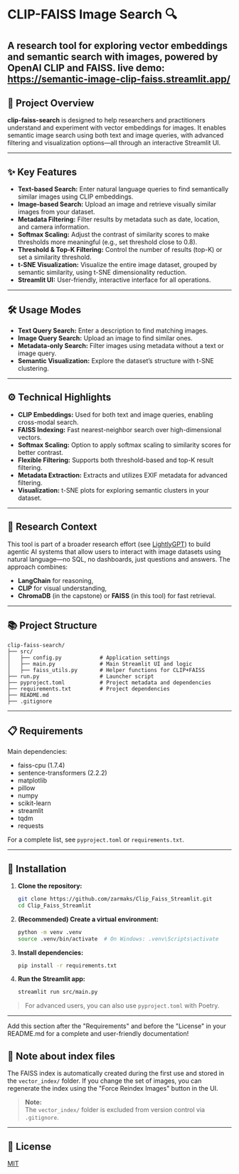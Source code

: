 # CLIP-FAISS Image Search 🔍

A research tool for exploring vector embeddings and semantic search with images, powered by OpenAI CLIP and FAISS.
live demo: https://semantic-image-clip-faiss.streamlit.app/
---

## 🧭 Project Overview

**clip-faiss-search** is designed to help researchers and practitioners understand and experiment with vector embeddings for images. It enables semantic image search using both text and image queries, with advanced filtering and visualization options—all through an interactive Streamlit UI.

---

## ✨ Key Features

- **Text-based Search:** Enter natural language queries to find semantically similar images using CLIP embeddings.
- **Image-based Search:** Upload an image and retrieve visually similar images from your dataset.
- **Metadata Filtering:** Filter results by metadata such as date, location, and camera information.
- **Softmax Scaling:** Adjust the contrast of similarity scores to make thresholds more meaningful (e.g., set threshold close to 0.8).
- **Threshold & Top-K Filtering:** Control the number of results (top-K) or set a similarity threshold.
- **t-SNE Visualization:** Visualize the entire image dataset, grouped by semantic similarity, using t-SNE dimensionality reduction.
- **Streamlit UI:** User-friendly, interactive interface for all operations.

---

## 🛠️ Usage Modes

- **Text Query Search:** Enter a description to find matching images.
- **Image Query Search:** Upload an image to find similar ones.
- **Metadata-only Search:** Filter images using metadata without a text or image query.
- **Semantic Visualization:** Explore the dataset’s structure with t-SNE clustering.

---

## ⚙️ Technical Highlights

- **CLIP Embeddings:** Used for both text and image queries, enabling cross-modal search.
- **FAISS Indexing:** Fast nearest-neighbor search over high-dimensional vectors.
- **Softmax Scaling:** Option to apply softmax scaling to similarity scores for better contrast.
- **Flexible Filtering:** Supports both threshold-based and top-K result filtering.
- **Metadata Extraction:** Extracts and utilizes EXIF metadata for advanced filtering.
- **Visualization:** t-SNE plots for exploring semantic clusters in your dataset.

---

## 🧪 Research Context

This tool is part of a broader research effort (see [LightlyGPT](https://github.com/zarmaks/Lightl-yGPT)) to build agentic AI systems that allow users to interact with image datasets using natural language—no SQL, no dashboards, just questions and answers. The approach combines:

- **LangChain** for reasoning,
- **CLIP** for visual understanding,
- **ChromaDB** (in the capstone) or **FAISS** (in this tool) for fast retrieval.

---

## 📚 Project Structure

```
clip-faiss-search/
├── src/
│   ├── config.py            # Application settings
│   ├── main.py              # Main Streamlit UI and logic
│   ├── faiss_utils.py       # Helper functions for CLIP+FAISS
├── run.py                   # Launcher script
├── pyproject.toml           # Project metadata and dependencies
├── requirements.txt         # Project dependencies
├── README.md
├── .gitignore
```

---

## 📋 Requirements

Main dependencies:

- faiss-cpu (1.7.4)
- sentence-transformers (2.2.2)
- matplotlib
- pillow
- numpy
- scikit-learn
- streamlit
- tqdm
- requests

For a complete list, see `pyproject.toml` or `requirements.txt`.

---
## 🚀 Installation

1. **Clone the repository:**
   ```bash
   git clone https://github.com/zarmaks/Clip_Faiss_Streamlit.git
   cd Clip_Faiss_Streamlit
   ```

2. **(Recommended) Create a virtual environment:**
   ```bash
   python -m venv .venv
   source .venv/bin/activate  # On Windows: .venv\Scripts\activate
   ```

3. **Install dependencies:**
   ```bash
   pip install -r requirements.txt
   ```

4. **Run the Streamlit app:**
   ```bash
   streamlit run src/main.py
   ```

> For advanced users, you can also use `pyproject.toml` with Poetry.

---

Add this section after the "Requirements" and before the "License" in your README.md for a complete and user-friendly documentation!

## 📝 Note about index files

The FAISS index is automatically created during the first use and stored in the `vector_index/` folder. If you change the set of images, you can regenerate the index using the "Force Reindex Images" button in the UI.

> **Note:**  
> The `vector_index/` folder is excluded from version control via `.gitignore`.

---

## 📄 License

[MIT](LICENSE)
